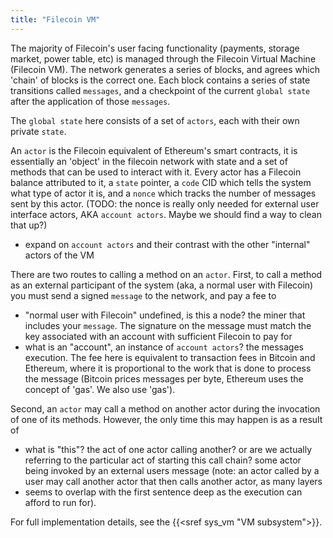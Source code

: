 ```yaml
---
title: "Filecoin VM"
---
```


The majority of Filecoin's user facing functionality (payments, storage market, power table, etc) is managed through the Filecoin Virtual Machine (Filecoin VM). The network generates a series of blocks, and agrees which 'chain' of blocks is the correct one. Each block contains a series of state transitions called `messages`, and a checkpoint of the current `global state` after the application of those `messages`.

The `global state` here consists of a set of `actors`, each with their own private `state`.

An `actor` is the Filecoin equivalent of Ethereum's smart contracts, it is essentially an 'object' in the filecoin network with state and a set of methods that can be used to interact with it. Every actor has a Filecoin balance attributed to it, a `state` pointer, a `code` CID which tells the system what type of actor it is, and a `nonce` which tracks the number of messages sent by this actor. (TODO: the nonce is really only needed for external user interface actors, AKA `account actors`. Maybe we should find a way to clean that up?)
- expand on `account actors` and their contrast with the other "internal"
  actors of the VM

There are two routes to calling a method on an `actor`. First, to call a method as an external participant of the system (aka, a normal user with Filecoin) you must send a signed `message` to the network, and pay a fee to 
- "normal user with Filecoin" undefined, is this a node?
the miner that includes your `message`.  The signature on the message must match the key associated with an account with sufficient Filecoin to pay for 
- what is an "account", an instance of `account actors`?
the messages execution. The fee here is equivalent to transaction fees in Bitcoin and Ethereum, where it is proportional to the work that is done to process the message (Bitcoin prices messages per byte, Ethereum uses the concept of 'gas'. We also use 'gas').

Second, an `actor` may call a method on another actor during the invocation of one of its methods.  However, the only time this may happen is as a result of 
- what is "this"? the act of one actor calling another? or are we actually
  referring to the particular act of starting this call chain?
some actor being invoked by an external users message (note: an actor called by a user may call another actor that then calls another actor, as many layers 
- seems to overlap with the first sentence
deep as the execution can afford to run for).

For full implementation details, see the {{<sref sys_vm "VM subsystem">}}.

